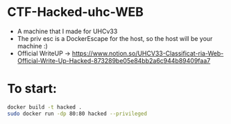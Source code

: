 # CTF-Hacked-uhc-WEB
- A machine that I made for UHCv33 
- The priv esc is a DockerEscape for the host, so the host will be your machine :)
- Official WriteUP -> https://www.notion.so/UHCV33-Classificat-ria-Web-Official-Write-Up-Hacked-873289be05e84bb2a6c944b89409faa7
# To start:
```bash 
docker build -t hacked .
sudo docker run -dp 80:80 hacked --privileged
```
